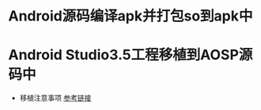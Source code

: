 # Android源码编译apk并打包so到apk中

# Android Studio3.5工程移植到AOSP源码中

- 移植注意事项
[参考链接](https://blog.csdn.net/weixin_34228662/article/details/92628441?depth_1-utm_source=distribute.pc_relevant.none-task&utm_source=distribute.pc_relevant.none-task)

